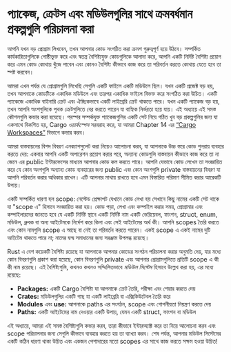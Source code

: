 # প্যাকেজ, ক্রেটস এবং মডিউলগুলির সাথে ক্রমবর্ধমান প্রকল্পগুলি পরিচালনা করা

আপনি যখন বড় প্রোগ্রাম লিখবেন, তখন আপনার কোড সংগঠিত করা ক্রমশ গুরুত্বপূর্ণ হয়ে উঠবে। সম্পর্কিত কার্যকারিতাগুলিকে গোষ্ঠীভুক্ত করে এবং স্বতন্ত্র বৈশিষ্ট্যযুক্ত কোডগুলিকে আলাদা করে, আপনি একটি নির্দিষ্ট বৈশিষ্ট্য প্রয়োগ করে এমন কোড কোথায় খুঁজে পাবেন এবং কোনও বৈশিষ্ট্য কীভাবে কাজ করে তা পরিবর্তন করতে কোথায় যেতে হবে তা স্পষ্ট করবেন।

আমরা এখন পর্যন্ত যে প্রোগ্রামগুলি লিখেছি সেগুলি একটি ফাইলে একটি মডিউলে ছিল। যখন একটি প্রজেক্ট বড় হয়, তখন আপনাকে কোডটিকে একাধিক মডিউলে এবং তারপর একাধিক ফাইলে বিভক্ত করে সংগঠিত করা উচিত। একটি প্যাকেজে একাধিক বাইনারি ক্রেট এবং ঐচ্ছিকভাবে একটি লাইব্রেরি ক্রেট থাকতে পারে। যখন একটি প্যাকেজ বড় হয়, তখন আপনি অংশগুলিকে পৃথক ক্রেটগুলিতে বের করতে পারেন যা বাহ্যিক নির্ভরতা হয়ে যায়। এই অধ্যায়ে এই সমস্ত কৌশলগুলি কভার করা হয়েছে। পরস্পর সম্পর্কযুক্ত প্যাকেজগুলির একটি সেট নিয়ে গঠিত খুব বড় প্রকল্পগুলির জন্য যা একসাথে বিকশিত হয়, Cargo _ওয়ার্কস্পেস_ সরবরাহ করে, যা আমরা Chapter 14 এর [“Cargo Workspaces”][workspaces]<!-- ignore --> বিভাগে কভার করব।

আমরা বাস্তবায়নের বিশদ বিবরণ এনক্যাপসুলেট করা নিয়েও আলোচনা করব, যা আপনাকে উচ্চ স্তরে কোড পুনরায় ব্যবহার করতে দেয়: একবার আপনি একটি অপারেশন প্রয়োগ করার পরে, অন্যান্য কোডগুলি বাস্তবায়ন কীভাবে কাজ করে তা না জেনে এর public ইন্টারফেসের মাধ্যমে আপনার কোড কল করতে পারে। আপনি যেভাবে কোড লেখেন তা সংজ্ঞায়িত করে যে কোন অংশগুলি অন্যান্য কোড ব্যবহারের জন্য public এবং কোন অংশগুলি private বাস্তবায়নের বিবরণ যা আপনি পরিবর্তন করার অধিকার রাখেন। এটি আপনার মাথায় রাখতে হবে এমন বিস্তারিত পরিমাণ সীমিত করার আরেকটি উপায়।

একটি সম্পর্কিত ধারণা হল scope: নেস্টেড প্রেক্ষাপট যেখানে কোড লেখা হয় সেখানে কিছু নামের একটি সেট থাকে যা "scope এ" হিসাবে সংজ্ঞায়িত করা হয়। কোড পড়া, লেখা এবং কম্পাইল করার সময়, প্রোগ্রামার এবং কম্পাইলারদের জানতে হবে যে একটি নির্দিষ্ট স্থানে একটি নির্দিষ্ট নাম একটি ভেরিয়েবল, ফাংশন, struct, enum, মডিউল, ধ্রুবক বা অন্য আইটেমকে নির্দেশ করে কিনা এবং সেই আইটেমের অর্থ কী। আপনি scopes তৈরি করতে এবং কোন নামগুলি scope এ আছে বা নেই তা পরিবর্তন করতে পারেন। একই scope এ একই নামের দুটি আইটেম থাকতে পারে না; নামের দ্বন্দ্ব সমাধানের জন্য সরঞ্জাম উপলব্ধ রয়েছে।

Rust এ বেশ কয়েকটি বৈশিষ্ট্য রয়েছে যা আপনাকে আপনার কোডের সংগঠন পরিচালনা করার অনুমতি দেয়, যার মধ্যে কোন বিবরণগুলি প্রকাশ করা হয়েছে, কোন বিবরণগুলি private এবং আপনার প্রোগ্রামগুলিতে প্রতিটি scope এ কী কী নাম রয়েছে। এই বৈশিষ্ট্যগুলি, কখনও কখনও সম্মিলিতভাবে _মডিউল সিস্টেম_ হিসাবে উল্লেখ করা হয়, এর মধ্যে রয়েছে:

- **Packages:** একটি Cargo বৈশিষ্ট্য যা আপনাকে ক্রেট তৈরি, পরীক্ষা এবং শেয়ার করতে দেয়
- **Crates:** মডিউলগুলির একটি গাছ যা একটি লাইব্রেরি বা এক্সিকিউটেবল তৈরি করে
- **Modules** এবং **use:** আপনাকে paths এর সংগঠন, scope এবং গোপনীয়তা নিয়ন্ত্রণ করতে দেয়
- **Paths:** একটি আইটেমের নাম দেওয়ার একটি উপায়, যেমন একটি struct, ফাংশন বা মডিউল

এই অধ্যায়ে, আমরা এই সমস্ত বৈশিষ্ট্যগুলি কভার করব, তারা কীভাবে ইন্টারঅ্যাক্ট করে তা নিয়ে আলোচনা করব এবং scope পরিচালনার জন্য সেগুলি কীভাবে ব্যবহার করতে হয় তা ব্যাখ্যা করব। শেষ পর্যন্ত, আপনার মডিউল সিস্টেমের একটি কঠিন ধারণা থাকা উচিত এবং একজন পেশাদারের মতো scopes এর সাথে কাজ করতে সক্ষম হওয়া উচিত!

[workspaces]: ch14-03-cargo-workspaces.html
